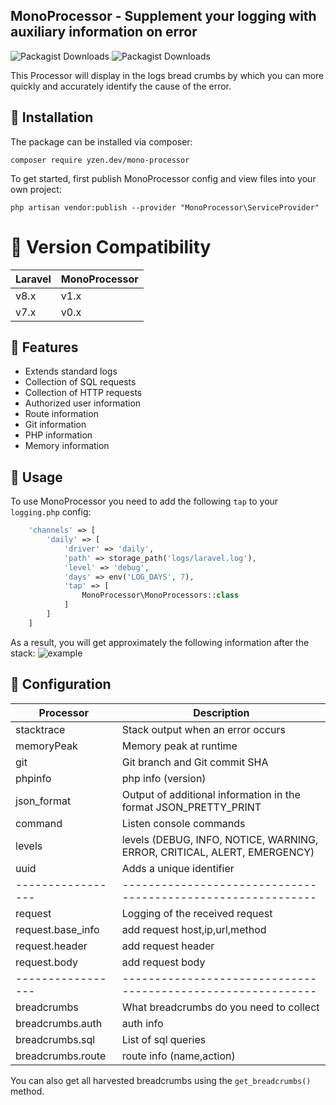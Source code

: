 ## MonoProcessor - Supplement your logging with auxiliary information on error
<img alt="Packagist Downloads" src="https://img.shields.io/packagist/dm/yzen.dev/mono-processor">
<img alt="Packagist Downloads" src="https://img.shields.io/packagist/dt/yzen.dev/mono-processor">

This Processor will display in the logs bread crumbs by which you can more quickly and accurately identify the cause of the error.

## :scroll: **Installation**
The package can be installed via composer:
```
composer require yzen.dev/mono-processor
```
To get started, first publish MonoProcessor config and view files into your own project:
```
php artisan vendor:publish --provider "MonoProcessor\ServiceProvider"
```

# :scroll: **Version Compatibility**
| Laravel | MonoProcessor |
| ------- | ------------- |
| v8.x | v1.x |
| v7.x | v0.x |

## :scroll: **Features**
* Extends standard logs
* Collection of SQL requests
* Collection of HTTP requests
* Authorized user information
* Route information 
* Git information 
* PHP information 
* Memory information 

## :scroll: **Usage**
To use MonoProcessor you need to add the following `tap` to your `logging.php` config:
```php
    'channels' => [
        'daily' => [
            'driver' => 'daily',
            'path' => storage_path('logs/laravel.log'),
            'level' => 'debug',
            'days' => env('LOG_DAYS', 7),
            'tap' => [
                MonoProcessor\MonoProcessors::class
            ]
        ]
    ]
```
As a result, you will get approximately the following information after the stack: 
![example](http://ipic.su/img/img7/fs/Bezymyannyj.1601029498.jpg)

## :scroll: **Configuration**

| Processor         | Description                                                  |
| ----------------- | ------------------------------------------------------------ |
| stacktrace        | Stack output when an error occurs                            |
| memoryPeak        | Memory peak at runtime                                       |
| git               | Git branch and Git commit SHA                                |
| phpinfo           | php info (version)                                           |
| json_format       | Output of additional information in the format JSON_PRETTY_PRINT|
| command           | Listen console commands                                      |
| levels            | levels (DEBUG, INFO, NOTICE, WARNING, ERROR, CRITICAL, ALERT, EMERGENCY)|
| uuid              | Adds a unique identifier                                     |
| ----------------- | ------------------------------------------------------------ |
| request           | Logging of the received request                              |
| request.base_info | add request host,ip,url,method                               |
| request.header    | add request header                                           |
| request.body      | add request body                                             |
| ----------------- | ------------------------------------------------------------ |
| breadcrumbs       | What breadcrumbs do you need to collect                      |
| breadcrumbs.auth  | auth info                                                    |
| breadcrumbs.sql   | List of sql queries                                          |
| breadcrumbs.route  | route info (name,action)                                    |


You can also get all harvested breadcrumbs using the `get_breadcrumbs()` method.
